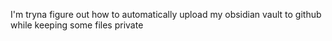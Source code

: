 I'm tryna figure out how to automatically upload my obsidian vault to github while keeping some files private